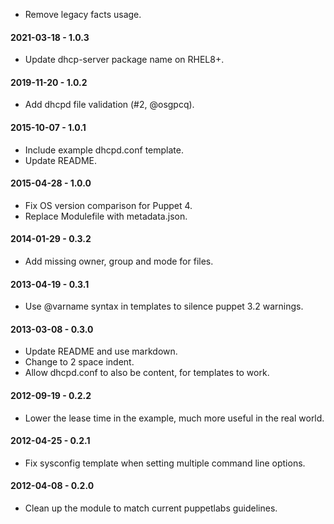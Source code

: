 * Remove legacy facts usage.

#### 2021-03-18 - 1.0.3
* Update dhcp-server package name on RHEL8+.

#### 2019-11-20 - 1.0.2
* Add dhcpd file validation (#2, @osgpcq).

#### 2015-10-07 - 1.0.1
* Include example dhcpd.conf template.
* Update README.

#### 2015-04-28 - 1.0.0
* Fix OS version comparison for Puppet 4.
* Replace Modulefile with metadata.json.

#### 2014-01-29 - 0.3.2
* Add missing owner, group and mode for files.

#### 2013-04-19 - 0.3.1
* Use @varname syntax in templates to silence puppet 3.2 warnings.

#### 2013-03-08 - 0.3.0
* Update README and use markdown.
* Change to 2 space indent.
* Allow dhcpd.conf to also be content, for templates to work.

#### 2012-09-19 - 0.2.2
* Lower the lease time in the example, much more useful in the real world.

#### 2012-04-25 - 0.2.1
* Fix sysconfig template when setting multiple command line options.

#### 2012-04-08 - 0.2.0
* Clean up the module to match current puppetlabs guidelines.

